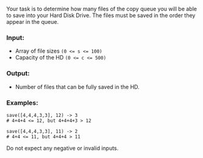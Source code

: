 Your task is to determine how many files of the copy queue you will be able to save into your Hard Disk Drive. The files must be saved in the order they appear in the queue. 

### Input:

* Array of file sizes `(0 <= s <= 100)`
* Capacity of the HD `(0 <= c <= 500)`

### Output:

* Number of files that can be fully saved in the HD. 

### Examples:

```
save([4,4,4,3,3], 12) -> 3
# 4+4+4 <= 12, but 4+4+4+3 > 12
```

```
save([4,4,4,3,3], 11) -> 2
# 4+4 <= 11, but 4+4+4 > 11
```

Do not expect any negative or invalid inputs.